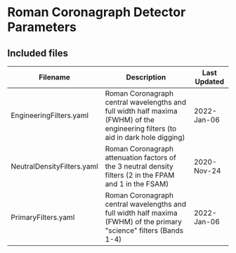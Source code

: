 # Roman Coronagraph Detector Parameters

## Included files

| Filename                   | Description                                                                                                                      | Last Updated |
|----------------------------|----------------------------------------------------------------------------------------------------------------------------------|--------------|
| EngineeringFilters.yaml    | Roman Coronagraph central wavelengths and full width half maxima (FWHM) of the engineering filters (to aid in dark hole digging) | 2022-Jan-06  |
| NeutralDensityFilters.yaml | Roman Coronagraph attenuation factors of the 3 neutral density filters (2 in the FPAM and 1 in the FSAM)                         | 2020-Nov-24  |
| PrimaryFilters.yaml        | Roman Coronagraph central wavelengths and full width half maxima (FWHM) of the primary "science" filters (Bands 1-4)             | 2022-Jan-06  |